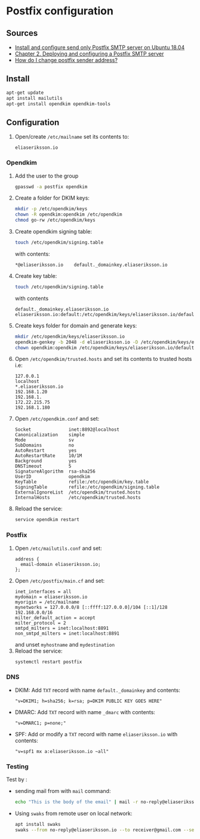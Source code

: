 # Postfix configuration
## Sources
* [Install and configure send only Postfix SMTP server on Ubuntu 18.04](https://bogomolov.tech/postfix-self-hosted-smtp/)
* [Chapter 2. Deploying and configuring a Postfix SMTP server](https://docs.redhat.com/en/documentation/red_hat_enterprise_linux/9/html/deploying_mail_servers/assembly_mail-transport-agent_deploying-mail-servers#proc_installing-and-configuring-postfix_assembly_mail-transport-agent)
* [How do I change postfix sender address?](https://unix.stackexchange.com/questions/379175/how-do-i-change-postfix-sender-address)

## Install 
```bash
apt-get update
apt install mailutils
apt-get install opendkim opendkim-tools
```

## Configuration
1. Open/create `/etc/mailname` set its contents to:
   ```
   eliaseriksson.io
   ```
### Opendkim
1. Add the user to the group
   ```bash
   gpasswd -a postfix opendkim
   ```
1. Create a folder for DKIM keys:
   ```bash
   mkdir -p /etc/opendkim/keys
   chown -R opendkim:opendkim /etc/opendkim
   chmod go-rw /etc/opendkim/keys
   ```
1. Create opendkim signing table:
   ```bash
   touch /etc/opendkim/signing.table
   ```
   with contents:
   ```
   *@eliaseriksson.io    default._domainkey.eliaseriksson.io
   ```
1. Create key table:
   ```bash
   touch /etc/opendkim/signing.table
   ```
   with contents
   ```
   default._domainkey.eliaseriksson.io     eliaseriksson.io:default:/etc/opendkim/keys/eliaseriksson.io/default.private
   ```
1. Create keys folder for domain and generate keys:
   ```bash
   mkdir /etc/opendkim/keys/eliaseriksson.io
   opendkim-genkey -b 2048 -d eliaseriksson.io -D /etc/opendkim/keys/eliaseriksson.io -s default -v
   chown opendkim:opendkim /etc/opendkim/keys/eliaseriksson.io/default.private
   ```
1. Open `/etc/opendkim/trusted.hosts` and set its contents to trusted hosts i.e:
   ```
   127.0.0.1
   localhost
   *.eliaseriksson.io
   192.168.1.20
   192.168.1.
   172.22.215.75
   192.168.1.180
   ```
1. Open `/etc/opendkim.conf` and set:
   ```
   Socket              inet:8892@localhost
   Canonicalization    simple
   Mode                sv
   SubDomains          no
   AutoRestart         yes
   AutoRestartRate     10/1M
   Background          yes
   DNSTimeout          5
   SignatureAlgorithm  rsa-sha256
   UserID              opendkim
   KeyTable            refile:/etc/opendkim/key.table
   SigningTable        refile:/etc/opendkim/signing.table
   ExternalIgnoreList  /etc/opendkim/trusted.hosts
   InternalHosts       /etc/opendkim/trusted.hosts
   ```
1. Reload the service:
   ```bash
   service opendkim restart
   ```

### Postfix
1. Open `/etc/mailutils.conf` and set:
   ```
   address {
     email-domain eliaseriksson.io;
   };
   ```
1. Open `/etc/postfix/main.cf` and set:
   ```
   inet_interfaces = all
   mydomain = eliaseriksson.io
   myorigin = /etc/mailname
   mynetworks = 127.0.0.0/8 [::ffff:127.0.0.0]/104 [::1]/128 192.168.0.0/16
   milter_default_action = accept
   milter_protocol = 2
   smtpd_milters = inet:localhost:8891
   non_smtpd_milters = inet:localhost:8891
   ```
   and unset `myhostname` and `mydestination`
1. Reload the service:
   ```bash
   systemctl restart postfix
   ```
### DNS
* DKIM: Add `TXT` record with name `default._domainkey` and contents:
   ```
   "v=DKIM1; h=sha256; k=rsa; p=DKIM PUBLIC KEY GOES HERE"
   ```
* DMARC: Add `TXT` record with name `_dmarc` with contents:
   ```
   "v=DMARC1; p=none;"
   ```
* SPF: Add or modify a `TXT` record with name `eliaseriksson.io` with contents:
   ```
   "v=spf1 mx a:eliaseriksson.io ~all"
   ```

### Testing
Test by :
* sending mail from with `mail` command:
   ```bash
   echo "This is the body of the email" | mail -r no-reply@eliaseriksson.io -s "This is the subject" receiver@gmail.com
   ```
* Using `swaks` from remote user on local network:
   ```bash
   apt install swaks
   swaks --from no-reply@eliaseriksson.io --to receiver@gmail.com --server 192.168.abc.xyz:587
   ```